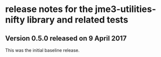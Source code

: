 # release notes for the jme3-utilities-nifty library and related tests

## Version 0.5.0 released on 9 April 2017

This was the initial baseline release.